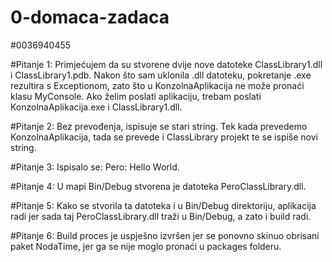 # 0-domaca-zadaca

#0036940455

#Pitanje 1:
Primjećujem da su stvorene dvije nove datoteke ClassLibrary1.dll i ClassLibrary1.pdb. 
Nakon što sam uklonila .dll datoteku, pokretanje .exe rezultira s Exceptionom, zato što u KonzolnaAplikacija ne može pronaći klasu MyConsole. 
Ako želim poslati aplikaciju, trebam poslati KonzolnaAplikacija.exe i ClassLibrary1.dll.

#Pitanje 2:
Bez prevođenja, ispisuje se stari string.
Tek kada prevedemo KonzolnaAplikacija, tada se prevede i ClassLibrary projekt te se ispiše novi string.

#Pitanje 3:
Ispisalo se: Pero: Hello World.

#Pitanje 4:
U mapi Bin/Debug stvorena je datoteka PeroClassLibrary.dll.

#Pitanje 5:
Kako se stvorila ta datoteka i u Bin/Debug direktoriju, aplikacija radi jer sada taj PeroClassLibrary.dll traži u Bin/Debug, a zato i build radi.

#Pitanje 6:
Build proces je uspješno izvršen jer se ponovno skinuo obrisani paket NodaTime, jer ga se nije moglo pronaći u packages folderu.
